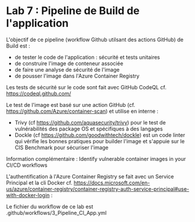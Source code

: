 # Lab 7 : Pipeline de Build de l'application 

L'objectif de ce pipeline (workflow Github utilsant des actions GitHub) de Build est :
- de tester le code de l'application : sécurité et tests unitaires
- de construire l'image de conteneur associée
- de faire une analyse de sécurité de l'image
- de pousser l'image dans l'Azure Container Registry

Les tests de sécurité sur le code sont fait avec GitHub CodeQL
cf. https://codeql.github.com/ 

Le test de l'image est basé sur une action GitHub (cf. https://github.com/Azure/container-scan) et utilise en interne :
- Trivy (cf https://github.com/aquasecurity/trivy) pour le test de vulnérabilités des package OS et spécifiques à des langages 
- Dockle (cf https://github.com/goodwithtech/dockle) est un code linter qui vérifie les bonnes pratiques pour builder l'image et s'appuie sur le CIS Benchmark pour sécuriser l'image

Information complémentaire : Identify vulnerable container images in your CI/CD workflows

L'authentification à l'Azure Container Registry se fait avec un Service Principal et la cli Docker
cf. https://docs.microsoft.com/en-us/azure/container-registry/container-registry-auth-service-principal#use-with-docker-login :


Le fichier du workflow de ce lab est .github/workflows/3_Pipeline_CI_App.yml




